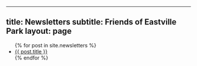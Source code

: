---
title: Newsletters
subtitle: Friends of Eastville Park
layout: page
--

<ul>
  {% for post in site.newsletters %}
    <li>
      <a href="{{ post.url }}">{{ post.title }}</a>
    </li>
  {% endfor %}
</ul>
